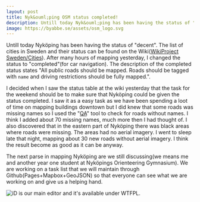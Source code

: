 ```yaml
---
layout: post
title: Nyk&ouml;ping OSM status completed!
description: Untill today Nyk&ouml;ping has been having the status of "decent". Now it's "completed".
image: https://byabbe.se/assets/osm_logo.svg
---
```

Untill today Nyk&ouml;ping has been having the status of "decent". The list of cities in Sweden and their status can be found on the Wiki([WikiProject Sweden/Cities][1]). After many hours of mapping yesterday, I changed the status to "completed"(for car navigation). The description of the completed status states "All public roads should be mapped. Roads should be tagged with `name` and driving restrictions should be fully mapped.".

I decided when I saw the status table at the wiki yesterday that the task for the weekend should be to make sure that Nyk&ouml;ping could be given the status completed. I saw it as a easy task as we have been spending a loot of time on mapping buildings downtown but I did knew that some roads was missing names so I used the "[QA][2]" tool to check for roads without names. I think I added about 70 missing names, much more then I had thought of. I also discovered that in the eastern part of Nyk&ouml;ping there was black areas where roads were missing. The areas had no aerial imagery. I went to sleep late that night, mapping about 30 new roads without aerial imagery. I think the result become as good as it can be anyway.

The next parse in mapping Nyk&ouml;ping are we still discussing(we means me and another year one student at Nyk&ouml;pings Orienteering Gymnasium). We are working on a task list that we will maintain through Github(Pages+Mapbox+GeoJSON) so that everyone can see what we are working on and give us a helping hand.

![iD is our main editor and it's available under WTFPL.][3]

[1]: https://wiki.openstreetmap.org/wiki/WikiProject_Sweden/Cities
[2]: http://qa.poole.ch/?zoom=5&lat=63&lon=16.5
[3]: https://byabbe.se/assets/screenshot_id_gripen.png